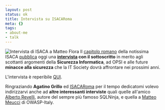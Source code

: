 ```yaml
--- 
layout: post
status: ok
title: Intervista su ISACARoma
meta: {}
tags: 
- about-me
- talk
---
```

![Intervista di ISACA a Matteo Flora](http://www.lastknight.com//download/20061017_isaca.jpg)
Il [capitolo romano](http://www.isacaroma.it/html/newsletter/node/300) della notissima ISACA [pubblica](http://www.isacaroma.it/html/newsletter/node/300) oggi una **[intervista](http://www.isacaroma.it/html/newsletter/node/300) con il sottoscritto** in merito agli scottanti argomenti della **Sicurezza Informatica**, ad OPSI e alle future **minacce alla sicurezza** che la IT Society dovrà affrontare nei prossimi anni.  
  
L'intervista è reperibile [QUI](http://www.isacaroma.it/html/newsletter/node/300).  
  
Ringraziando **Agatino Grillo** ed [ISACARoma](http://www.isacaroma.it) per il tempo dedicatomi volevo indirizzarvi anche ad **altre interessanti interviste** quali quelle all'amico [Alberto Revelli](http://www.isacaroma.it/html/newsletter/node/287), autore del sempre più famoso SQLNinja, e quella a [Matteo Meucci](http://www.isacaroma.it/html/newsletter/node/78) di OWASP-Italy. 
